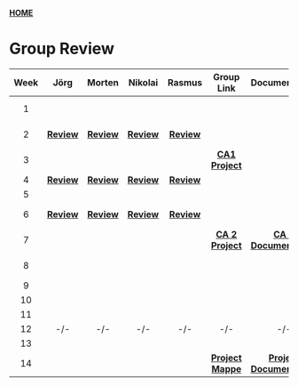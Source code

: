 [**HOME**](/index.md)



# Group Review


| Week  | Jörg | Morten | Nikolai | Rasmus |  Group Link | Documentation|  QA  |
|:----: |:----:|:------:|:-------:|:------:|:-----------:|:------------:|:----:|
|   1   |      |        |         |        | |  |<a href="https://docs.google.com/document/d/1rLwf_K6mjhG_w0M2ShIjpAX_oaexI8qpa7Aco9l9KDw/edit?usp=sharing" target="_blank">**QA for week 1**</a> |
|   2   |<a href="https://www.joergoertel.com/week2/" target="_blank">**Review**</a>|<a href="https://www.mortenfeldtstudent.dk/SP2/index.html" target="_blank">**Review**</a>|<a href="http://techjahn.dk/NetworkWeek" target="_blank">**Review**</a>|<a href="https://rasmusporse.dk/NetworkAssignment/" target="_blank">**Review**</a>| | |[**QA for week 2**](questions/week2.md)|
|   3   |     |        |         |        |<a href="https://techjahn.dk/CA1/" target="_blank">**CA1 Project**</a> |||
|   4   |<a href="https://www.joergoertel.com/ca2/" target="_blank">**Review**</a>|<a href="https://www.mortenfeldtstudent.dk/SP3/" target="_blank">**Review**</a>|<a href="https://techjahn.dk/SP3/" target="_blank">**Review**</a>|<a href="https://github.com/RPorse/TrialExamJPA" target="_blank">**Review**</a>| |||
|5| | | | | |||
|6|[**Review**](groupreviewWeek6.md)|[**Review**](groupreviewWeek6.md)|[**Review**](groupreviewWeek6.md)|[**Review**](groupreviewWeek6.md)|  ||[**QA for week 6**](questions/wee6.md)|
|7||||| [**CA 2 Project**](ca2.md) |<a href="https://docs.google.com/document/d/1N8gNPhAxuV0p3r3Mmluhbf-ZhQOLApIpVIpDofZ65lc/edit?usp=sharing" target="_blank">**CA 2 Documentation**</a> ||
|8||||| || [**QA for week 8**](questions/week8.md) |
|9||||| |||
|10||||| |||
|11||||| |||
|12|-/-|-/-|-/-|-/-|-/-|-/-|-/-|
|13||||| |||
|14|||||[**Project Mappe**](semesterproject.md) | <a href="https://docs.google.com/document/d/1OWr0Qp2W5ujUXIz09-2Kr8jgBYqDO3w5HSBoD7KBJeI/edit?usp=sharing" target="_blank">**Project Documentation**</a> | <a href="https://docs.google.com/document/d/1GZwu3HUmYim9pYvub7T50yYtceEEtW9Gc3pffFzJu0Q/edit?usp=sharing" target="_blank">**Assignments**</a>|

